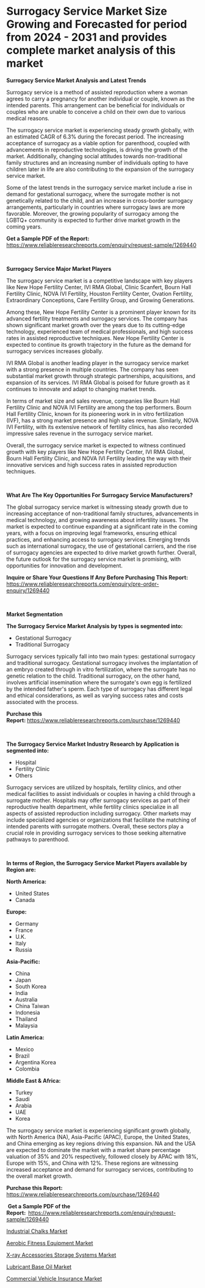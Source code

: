 <p><h1>Surrogacy Service Market Size Growing and Forecasted for period from 2024 - 2031 and provides complete market analysis of this market</h1></p><p><strong>Surrogacy Service Market Analysis and Latest Trends</strong></p>
<p><p>Surrogacy service is a method of assisted reproduction where a woman agrees to carry a pregnancy for another individual or couple, known as the intended parents. This arrangement can be beneficial for individuals or couples who are unable to conceive a child on their own due to various medical reasons.</p><p>The surrogacy service market is experiencing steady growth globally, with an estimated CAGR of 6.3% during the forecast period. The increasing acceptance of surrogacy as a viable option for parenthood, coupled with advancements in reproductive technologies, is driving the growth of the market. Additionally, changing social attitudes towards non-traditional family structures and an increasing number of individuals opting to have children later in life are also contributing to the expansion of the surrogacy service market.</p><p>Some of the latest trends in the surrogacy service market include a rise in demand for gestational surrogacy, where the surrogate mother is not genetically related to the child, and an increase in cross-border surrogacy arrangements, particularly in countries where surrogacy laws are more favorable. Moreover, the growing popularity of surrogacy among the LGBTQ+ community is expected to further drive market growth in the coming years.</p></p>
<p><strong>Get a Sample PDF of the Report:&nbsp;</strong> <a href="https://www.reliableresearchreports.com/enquiry/request-sample/1269440">https://www.reliableresearchreports.com/enquiry/request-sample/1269440</a></p>
<p>&nbsp;</p>
<p><strong>Surrogacy Service Major Market Players</strong></p>
<p><p>The surrogacy service market is a competitive landscape with key players like New Hope Fertility Center, IVI RMA Global, Clinic Scanfert, Bourn Hall Fertility Clinic, NOVA IVI Fertility, Houston Fertility Center, Ovation Fertility, Extraordinary Conceptions, Care Fertility Group, and Growing Generations.</p><p>Among these, New Hope Fertility Center is a prominent player known for its advanced fertility treatments and surrogacy services. The company has shown significant market growth over the years due to its cutting-edge technology, experienced team of medical professionals, and high success rates in assisted reproductive techniques. New Hope Fertility Center is expected to continue its growth trajectory in the future as the demand for surrogacy services increases globally.</p><p>IVI RMA Global is another leading player in the surrogacy service market with a strong presence in multiple countries. The company has seen substantial market growth through strategic partnerships, acquisitions, and expansion of its services. IVI RMA Global is poised for future growth as it continues to innovate and adapt to changing market trends.</p><p>In terms of market size and sales revenue, companies like Bourn Hall Fertility Clinic and NOVA IVI Fertility are among the top performers. Bourn Hall Fertility Clinic, known for its pioneering work in in vitro fertilization (IVF), has a strong market presence and high sales revenue. Similarly, NOVA IVI Fertility, with its extensive network of fertility clinics, has also recorded impressive sales revenue in the surrogacy service market.</p><p>Overall, the surrogacy service market is expected to witness continued growth with key players like New Hope Fertility Center, IVI RMA Global, Bourn Hall Fertility Clinic, and NOVA IVI Fertility leading the way with their innovative services and high success rates in assisted reproduction techniques.</p></p>
<p>&nbsp;</p>
<p><strong>What Are The Key Opportunities For Surrogacy Service Manufacturers?</strong></p>
<p><p>The global surrogacy service market is witnessing steady growth due to increasing acceptance of non-traditional family structures, advancements in medical technology, and growing awareness about infertility issues. The market is expected to continue expanding at a significant rate in the coming years, with a focus on improving legal frameworks, ensuring ethical practices, and enhancing access to surrogacy services. Emerging trends such as international surrogacy, the use of gestational carriers, and the rise of surrogacy agencies are expected to drive market growth further. Overall, the future outlook for the surrogacy service market is promising, with opportunities for innovation and development.</p></p>
<p><strong>Inquire or Share Your Questions If Any Before Purchasing This Report:</strong> <a href="https://www.reliableresearchreports.com/enquiry/pre-order-enquiry/1269440">https://www.reliableresearchreports.com/enquiry/pre-order-enquiry/1269440</a></p>
<p>&nbsp;</p>
<p><strong>Market Segmentation</strong></p>
<p><strong>The Surrogacy Service Market Analysis by types is segmented into:</strong></p>
<p><ul><li>Gestational Surrogacy</li><li>Traditional Surrogacy</li></ul></p>
<p><p>Surrogacy services typically fall into two main types: gestational surrogacy and traditional surrogacy. Gestational surrogacy involves the implantation of an embryo created through in vitro fertilization, where the surrogate has no genetic relation to the child. Traditional surrogacy, on the other hand, involves artificial insemination where the surrogate's own egg is fertilized by the intended father's sperm. Each type of surrogacy has different legal and ethical considerations, as well as varying success rates and costs associated with the process.</p></p>
<p><strong>Purchase this Report:&nbsp;</strong><a href="https://www.reliableresearchreports.com/purchase/1269440">https://www.reliableresearchreports.com/purchase/1269440</a></p>
<p>&nbsp;</p>
<p><strong>The Surrogacy Service Market Industry Research by Application is segmented into:</strong></p>
<p><ul><li>Hospital</li><li>Fertility Clinic</li><li>Others</li></ul></p>
<p><p>Surrogacy services are utilized by hospitals, fertility clinics, and other medical facilities to assist individuals or couples in having a child through a surrogate mother. Hospitals may offer surrogacy services as part of their reproductive health department, while fertility clinics specialize in all aspects of assisted reproduction including surrogacy. Other markets may include specialized agencies or organizations that facilitate the matching of intended parents with surrogate mothers. Overall, these sectors play a crucial role in providing surrogacy services to those seeking alternative pathways to parenthood.</p></p>
<p>&nbsp;</p>
<p><strong>In terms of Region, the Surrogacy Service Market Players available by Region are:</strong></p>
<p>
    <p> <strong> North America: </strong>
        <ul>
            <li>United States</li>
            <li>Canada</li>
        </ul>
        </p> 
    <p> <strong> Europe: </strong>
        <ul>
            <li>Germany</li>
            <li>France</li>
            <li>U.K.</li>
            <li>Italy</li>
            <li>Russia</li>
        </ul>
        </p> 
    <p> <strong> Asia-Pacific: </strong>
        <ul>
            <li>China</li>
            <li>Japan</li>
            <li>South Korea</li>
            <li>India</li>
            <li>Australia</li>
            <li>China Taiwan</li>
            <li>Indonesia</li>
            <li>Thailand</li>
            <li>Malaysia</li>
        </ul>
        </p> 
    <p> <strong> Latin America: </strong>
        <ul>
            <li>Mexico</li>
            <li>Brazil</li>
            <li>Argentina Korea</li>
            <li>Colombia</li>
        </ul>
        </p> 
    <p> <strong> Middle East & Africa: </strong>
        <ul>
            <li>Turkey</li>
            <li>Saudi</li>
            <li>Arabia</li>
            <li>UAE</li>
            <li>Korea</li>
        </ul>
    </p>
    </p>
<p><p>The surrogacy service market is experiencing significant growth globally, with North America (NA), Asia-Pacific (APAC), Europe, the United States, and China emerging as key regions driving this expansion. NA and the USA are expected to dominate the market with a market share percentage valuation of 35% and 20% respectively, followed closely by APAC with 18%, Europe with 15%, and China with 12%. These regions are witnessing increased acceptance and demand for surrogacy services, contributing to the overall market growth.</p></p>
<p><strong>Purchase this Report: </strong><a href="https://www.reliableresearchreports.com/purchase/1269440">https://www.reliableresearchreports.com/purchase/1269440</a></p>
<p>&nbsp;<strong>Get a Sample PDF of the Report:&nbsp;&nbsp;</strong><a href="https://www.reliableresearchreports.com/enquiry/request-sample/1269440">https://www.reliableresearchreports.com/enquiry/request-sample/1269440</a></p>
<p><strong></strong></p>
<p><p><a href="https://github.com/bobicer/Market-Research-Report-List-2/blob/main/industrial-chalks-market.md">Industrial Chalks Market</a></p><p><a href="https://medium.com/@annaalexander40/aerobic-fitness-equipment-market-share-evolution-and-market-growth-trends-2024-2031-33ad8bd6978c">Aerobic Fitness Equipment Market</a></p><p><a href="https://github.com/timeliteaut/Market-Research-Report-List-1/blob/main/x-ray-accessories-storage-systems-market.md">X-ray Accessories Storage Systems Market</a></p><p><a href="https://medium.com/@minnieebert2827/lubricant-base-oil-market-furnishes-information-on-market-share-market-trends-and-market-growth-c2bd499e4627">Lubricant Base Oil Market</a></p><p><a href="https://medium.com/@margaretlee84/analyzing-commercial-vehicle-insurance-market-global-industry-perspective-and-forecast-2024-to-9235821ba5f9">Commercial Vehicle Insurance Market</a></p></p>